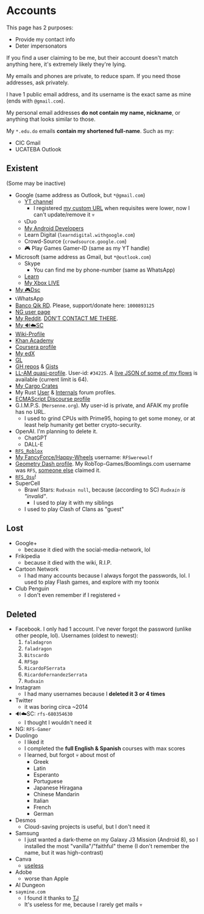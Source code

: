 # Accounts
This page has 2 purposes:
- Provide my contact info
- Deter impersonators

If you find a user claiming to be me, but their account doesn't match anything here, it's extremely likely they're lying.

My emails and phones are private, to reduce spam. If you need those addresses, ask privately.

I have 1 public email address, and its username is the exact same as mine (ends with `@gmail.com`).

My personal email addresses **do not contain my name, nickname**, or anything that looks similar to those.

My `*.edu.do` emails **contain my shortened full-name**. Such as my:
- CIC Gmail
- UCATEBA Outlook

## Existent
(Some may be inactive)
- Google (same address as Outlook, but `*@gmail.com`)
	- [YT channel](https://youtube.com/@Rudxain)
		- I registered [my custom URL](https://youtube.com/c/RFSGameplayer) when requisites were lower, now I can't update/remove it 💀
	- 📞Duo
	- [My Android Developers](https://g.dev/rudxain)
	- Learn Digital (`learndigital.withgoogle.com`)
	- Crowd-Source (`crowdsource.google.com`)
	- 🎮 Play Games Gamer-ID (same as my YT handle)
- Microsoft (same address as Gmail, but `*@outlook.com`)
	- Skype
		- You can find me by phone-number (same as WhatsApp)
	- [Learn](https://learn.microsoft.com/en-us/users/Rudxain)
	- [My Xbox LIVE](https://account.xbox.com/en-us/profile?gamertag=Rudxain)
- [My 🎮Dsc](https://discord.com/users/1168914552323326002)
- 📞WhatsApp
- [Banco Qik RD](https://qik.do). Please, support/donate here: `1000893125`
- [NG user page](https://Rudxain.newgrounds.com)
- [My Reddit](https://reddit.com/u/Rudxain). [DON'T CONTACT ME THERE](https://reddit.com/user/Rudxain/comments/15esvam/thanks_for_betraying_me_reddit_ceos).
- [My 🔊☁️SC](https://soundcloud.com/Rudxain)
- [Wiki-Profile](https://en.wikipedia.org/wiki/User:Rudxain)
- [Khan Academy](http://khanacademy.org/profile/Rudxain)
- [Coursera profile](https://coursera.org/user/cdfd656c5769f1b3785e1ae95a5d57c2)
- [My edX](https://profile.edx.org/u/Rudxain)
- [GL](https://gitlab.com/Rudxain)
- [GH repos](https://github.com/Rudxain?tab=repositories) & [Gists](https://gist.github.com/Rudxain)
- [LL-AM quasi-profile](https://llamalab.com/automate/community/flows/42921). User-id: `#34225`. A [live JSON of some of my flows](https://llamalab.com/automate/community/api/v1/users/34225/flows) is available (current limit is 64).
- [My Cargo Crates](https://crates.io/users/Rudxain)
- My Rust [User](https://users.rust-lang.org/u/rudxain) & [Internals](https://internals.rust-lang.org/u/rudxain) forum profiles.
- [ECMAScript Discourse profile](https://es.discourse.group/u/rudxain)
- G.I.M.P.S. (`Mersenne.org`). My user-id is private, and AFAIK my profile has no URL.
	- I used to grind CPUs with Prime95, hoping to get some money, or at least help humanity get better crypto-security.
- OpenAI. I'm planning to delete it.
	- ChatGPT
	- DALL-E
- [`RFS_Roblox`](https://roblox.com/users/323158352/profile)
- [My FancyForce/Happy-Wheels](https://totaljerkface.com/profile.tjf?uid=6050400) username: `RFSwerewolf`
- [Geometry Dash profile](https://gdbrowser.com/u/Rudxain). My RobTop-Games/Boomlings.com username was `RFS`, [someone else](https://gdbrowser.com/u/RFS) claimed it.
- [`RFS_Osu`](https://osu.ppy.sh/users/9905562)!
- SuperCell
	- Brawl Stars: `Rudxain null`, because (according to SC) *`Rudxain` is "invalid"*.
		- I used to play it with my siblings
	- I used to play Clash of Clans as "guest"

## Lost
- Google+
	- because it died with the social-media-network, lol
- Frikipedia
	- because it died with the wiki, R.I.P.
- Cartoon Network
	- I had many accounts because I always forgot the passwords, lol. I used to play Flash games, and explore with my toonix
- Club Penguin
	- I don't even remember if I registered 💀

## Deleted
- Facebook. I only had 1 account. I've never forgot the password (unlike other people, lol). Usernames (oldest to newest):
	1. `faladagron`
	2. `faladragon`
	3. `Bitscardo`
	4. `RFSgp`
	5. `RicardoFSerrata`
	6. `RicardoFernandezSerrata`
	7. `Rudxain`
- Instagram
	- I had many usernames because I **deleted it 3 or 4 times**
- Twitter
	- it was boring circa ~2014
- 🔊☁️SC: `rfs-680354630`
	- I thought I wouldn't need it
- NG: `RFS-Gamer`
- Duolingo
	- I liked it
	- I completed the **full English & Spanish** courses with max scores
	- I learned, but forgot 💀 about most of
		- Greek
		- Latin
		- Esperanto
		- Portuguese
		- Japanese Hiragana
		- Chinese Mandarin
		- Italian
		- French
		- German
- Desmos
	- Cloud-saving projects is useful, but I don't need it
- Samsung
	- I just wanted a dark-theme on my Galaxy J3 Mission (Android 8), so I installed the most "vanilla"/"faithful" theme (I don't remember the name, but it was high-contrast)
- Canva
	- [useless](https://youtu.be/FYuQkR0J0iM)
- Adobe
	- worse than Apple
- AI Dungeon
- `saymine.com`
	- I found it thanks to [TJ](https://youtube.com/@ThioJoe)
	- It's useless for me, because I rarely get mails 💀
